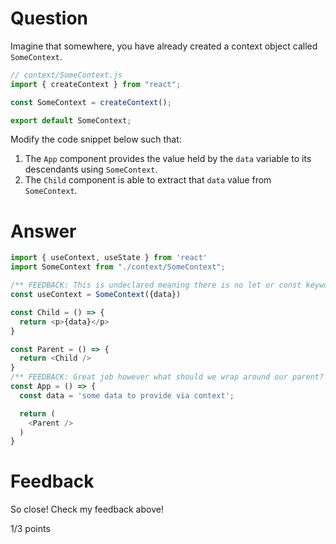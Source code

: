 # Question

Imagine that somewhere, you have already created a context object called `SomeContext`. 

```js
// context/SomeContext.js
import { createContext } from "react";

const SomeContext = createContext();

export default SomeContext;
```

Modify the code snippet below such that:
1. The `App` component provides the value held by the `data` variable to its descendants using `SomeContext`.
2. The `Child` component is able to extract that `data` value from `SomeContext`.


# Answer

```js
import { useContext, useState } from 'react'
import SomeContext from "./context/SomeContext";

/** FEEDBACK: This is undeclared meaning there is no let or const keyword and should this useContext be here? Check you project to see an example! */
const useContext = SomeContext({data})

const Child = () => {
  return <p>{data}</p>
}

const Parent = () => {
  return <Child />
}
/** FEEDBACK: Great job however what should we wrap around our parent? */
const App = () => {
  const data = 'some data to provide via context';

  return (
    <Parent />
  )
}
```


# Feedback

So close! Check my feedback above!

1/3 points
